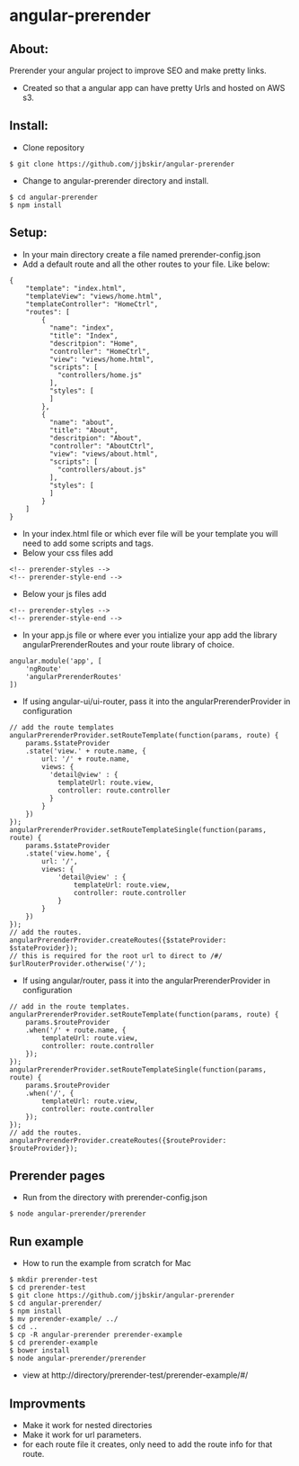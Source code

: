 # angular-prerender

## About: 
Prerender your angular project to improve SEO and make pretty links. 
- Created so that a angular app can have pretty Urls and hosted on AWS s3. 

## Install: 
- Clone repository
```
$ git clone https://github.com/jjbskir/angular-prerender
```
- Change to angular-prerender directory and install.
```
$ cd angular-prerender
$ npm install
```

## Setup:
- In your main directory create a file named prerender-config.json
- Add a default route and all the other routes to your file. Like below:
```
{
	"template": "index.html",
	"templateView": "views/home.html",
	"templateController": "HomeCtrl",
	"routes": [
		{
		  "name": "index",
		  "title": "Index",
		  "descritpion": "Home",
		  "controller": "HomeCtrl",
		  "view": "views/home.html",
		  "scripts": [
		    "controllers/home.js"
		  ],
		  "styles": [
		  ]
		},
		{
		  "name": "about",
		  "title": "About",
		  "descritpion": "About",
		  "controller": "AboutCtrl",
		  "view": "views/about.html",
		  "scripts": [
		    "controllers/about.js"
		  ],
		  "styles": [
		  ]
		}
	]
}

```
- In your index.html file or which ever file will be your template you will need to add some scripts and tags.
- Below your css files add
```
<!-- prerender-styles -->
<!-- prerender-style-end -->
```
- Below your js files add
```
<!-- prerender-styles -->
<!-- prerender-style-end -->
```
- In your app.js file or where ever you intialize your app add the library angularPrerenderRoutes and your route library of choice.
```
angular.module('app', [
	'ngRoute'
    'angularPrerenderRoutes'
])
```
- If using angular-ui/ui-router, pass it into the angularPrerenderProvider in configuration
```
// add the route templates
angularPrerenderProvider.setRouteTemplate(function(params, route) {
    params.$stateProvider
    .state('view.' + route.name, {
        url: '/' + route.name,
        views: {
          'detail@view' : {
            templateUrl: route.view,
            controller: route.controller
          }
        }
    })
});
angularPrerenderProvider.setRouteTemplateSingle(function(params, route) {
    params.$stateProvider
    .state('view.home', {
        url: '/',
        views: {
            'detail@view' : {
                templateUrl: route.view,
                controller: route.controller
            }
        }
    })
});
// add the routes.
angularPrerenderProvider.createRoutes({$stateProvider: $stateProvider});
// this is required for the root url to direct to /#/
$urlRouterProvider.otherwise('/');
```
- If using angular/router, pass it into the angularPrerenderProvider in configuration
```
// add in the route templates.
angularPrerenderProvider.setRouteTemplate(function(params, route) {
    params.$routeProvider
    .when('/' + route.name, {
        templateUrl: route.view,
        controller: route.controller
    });
});
angularPrerenderProvider.setRouteTemplateSingle(function(params, route) {
    params.$routeProvider
    .when('/', {
        templateUrl: route.view,
        controller: route.controller
    });
});
// add the routes.
angularPrerenderProvider.createRoutes({$routeProvider: $routeProvider});
```


## Prerender pages
- Run from the directory with prerender-config.json
```
$ node angular-prerender/prerender
```

## Run example 
- How to run the example from scratch for Mac
```
$ mkdir prerender-test
$ cd prerender-test
$ git clone https://github.com/jjbskir/angular-prerender
$ cd angular-prerender/
$ npm install
$ mv prerender-example/ ../
$ cd ..
$ cp -R angular-prerender prerender-example
$ cd prerender-example
$ bower install
$ node angular-prerender/prerender 
```
- view at http://directory/prerender-test/prerender-example/#/

## Improvments
- Make it work for nested directories
- Make it work for url parameters.
- for each route file it creates, only need to add the route info for that route.